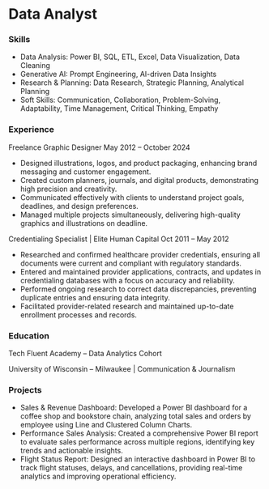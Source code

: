 # Data Analyst 

### Skills
- Data Analysis: Power BI, SQL, ETL, Excel, Data Visualization, Data Cleaning
- Generative AI: Prompt Engineering, AI-driven Data Insights
- Research & Planning: Data Research, Strategic Planning, Analytical Planning
- Soft Skills: Communication, Collaboration, Problem-Solving, Adaptability, Time Management, Critical Thinking, Empathy

### Experience
Freelance Graphic Designer
May 2012 – October 2024

- Designed illustrations, logos, and product packaging, enhancing brand messaging and customer engagement.
- Created custom planners, journals, and digital products, demonstrating high precision and creativity.
- Communicated effectively with clients to understand project goals, deadlines, and design preferences.
- Managed multiple projects simultaneously, delivering high-quality graphics and illustrations on deadline.

Credentialing Specialist | Elite Human Capital
Oct 2011 – May 2012

- Researched and confirmed healthcare provider credentials, ensuring all documents were current and compliant with regulatory standards.
- Entered and maintained provider applications, contracts, and updates in credentialing databases with a focus on accuracy and reliability.
- Performed ongoing research to correct data discrepancies, preventing duplicate entries and ensuring data integrity.
- Facilitated provider-related research and maintained up-to-date enrollment processes and records.


### Education
Tech Fluent Academy – Data Analytics Cohort


University of Wisconsin – Milwaukee | Communication & Journalism

### Projects
- Sales & Revenue Dashboard: Developed a Power BI dashboard for a coffee shop and bookstore chain, analyzing total sales and orders by employee using Line and Clustered Column Charts.
- Performance Sales Analysis: Created a comprehensive Power BI report to evaluate sales performance across multiple regions, identifying key trends and actionable insights.
- Flight Status Report: Designed an interactive dashboard in Power BI to track flight statuses, delays, and cancellations, providing real-time analytics and improving operational efficiency.
